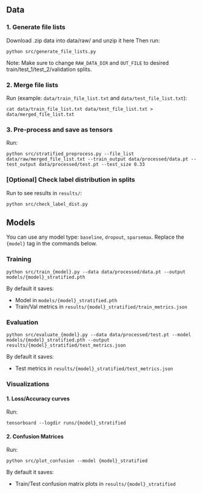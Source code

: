 ## Data
### 1. Generate file lists
Download .zip data into data/raw/ and unzip it here
Then run: 
```
python src/generate_file_lists.py
```
Note: Make sure to change `RAW_DATA_DIR` and `OUT_FILE` to desired train/test_1/test_2/validation splits.

### 2. Merge file lists
Run (example: `data/train_file_list.txt` and `data/test_file_list.txt`):
```
cat data/train_file_list.txt data/test_file_list.txt > data/merged_file_list.txt
```

### 3. Pre-process and save as tensors
Run:
```
python src/stratified_preprocess.py --file_list data/raw/merged_file_list.txt --train_output data/processed/data.pt --test_output data/processed/test.pt --test_size 0.33
```

### [Optional] Check label distribution in splits
Run to see results in `results/`:
```
python src/check_label_dist.py
```

## Models
You can use any model type: `baseline`, `dropout`, `sparsemax`. Replace the `{model}` tag in the commands below.
### Training
```
python src/train_{model}.py --data data/processed/data.pt --output models/{model}_stratified.pth
```
By default it saves:
* Model in `models/{model}_stratified.pth`
* Train/Val metrics in `results/{model}_stratified/train_metrics.json`

### Evaluation
```
python src/evaluate_{model}.py --data data/processed/test.pt --model models/{model}_stratified.pth --output results/{model}_stratified/test_metrics.json
```
By default it saves:
* Test metrics in `results/{model}_stratified/test_metrics.json`

### Visualizations
#### 1. Loss/Accuracy curves
Run:
```
tensorboard --logdir runs/{model}_stratified
```
#### 2. Confusion Matrices
Run:
```
python src/plot_confusion --model {model}_stratified
```
By default it saves:
* Train/Test confusion matrix plots in `results/{model}_stratified`

